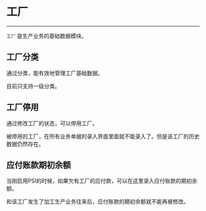 # 工厂

---

`工厂` 是生产业务的基础数据模块。

## 工厂分类

通过分类，能有效地管理工厂基础数据。

目前只支持一级分类。

## 工厂停用

通过修改工厂的状态，可以停用工厂。

被停用的工厂，在所有业务单据的录入界面里面就不能录入了。但是该工厂的历史数据仍然存在。


## 应付账款期初余额

当刚启用PSI的时候，如果欠有工厂的应付款，可以在这里录入应付账款的期初余额。

和该工厂发生了加工生产业务往来后，应付账款的期初余额就不能再被修改。
